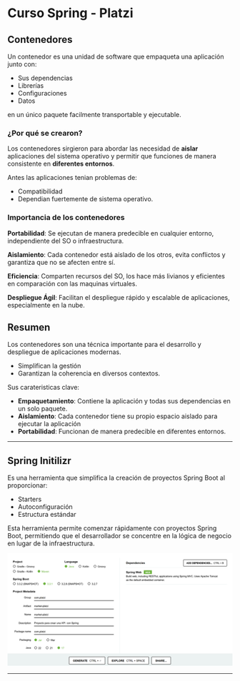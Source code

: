 # Curso Spring - Platzi

## Contenedores

Un contenedor es una unidad de software que empaqueta una aplicación junto con:

- Sus dependencias
- Librerías
- Configuraciones
- Datos

en un único paquete facilmente transportable y ejecutable.

### ¿Por qué se crearon?

Los contenedores sirgieron para abordar las necesidad de **aislar** aplicaciones del sistema operativo y permitir que funciones de manera consistente en **diferentes entornos**.

Antes las aplicaciones tenian problemas de:

- Compatibilidad
- Dependian fuertemente de sistema operativo.

### Importancia de los contenedores

**Portabilidad**: Se ejecutan de manera predecible en cualquier entorno, independiente del SO o infraestructura.

**Aislamiento**: Cada contenedor está aislado de los otros, evita conflictos y garantiza que no se afecten entre sí.

**Eficiencia**: Comparten recursos del SO, los hace más livianos y eficientes en comparación con las maquinas virtuales.

**Despliegue Ágil**: Facilitan el despliegue rápido y escalable de aplicaciones, especialmente en la nube.

## Resumen

Los contenedores son una técnica importante para el desarrollo y despliegue de aplicaciones modernas.

- Simplifican la gestión
- Garantizan la coherencia en diversos contextos.

Sus carateristicas clave:

- **Empaquetamiento**: Contiene la aplicación y todas sus dependencias en un solo paquete.
- **Aislamiento**: Cada contenedor tiene su propio espacio aislado para ejecutar la aplicación
- **Portabilidad**: Funcionan de manera predecible en diferentes entornos.

---

## Spring Initilizr

Es una herramienta que simplifica la creación de proyectos Spring Boot al proporcionar:

- Starters
- Autoconfiguración
- Estructura estándar

Esta herramienta permite comenzar rápidamente con proyectos Spring Boot, permitiendo que el desarrollador se concentre en la lógica de negocio en lugar de la infraestructura.

![alt text](image.png)

--- 




